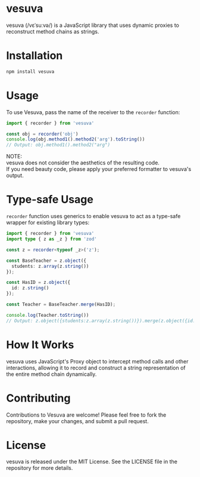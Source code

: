 # vesuva
vesuva (/vɛˈsuːvə/) is a JavaScript library that uses dynamic proxies to reconstruct method chains as strings.

# Installation

```bash
npm install vesuva
```

# Usage

To use Vesuva, pass the name of the receiver to the `recorder` function:

```javascript
import { recorder } from 'vesuva'

const obj = recorder('obj')
console.log(obj.method1().method2('arg').toString())
// Output: obj.method1().method2("arg")
```

NOTE:  
vesuva does not consider the aesthetics of the resulting code.  
If you need beauty code, please apply your preferred formatter to vesuva's output.

# Type-safe Usage

`recorder` function uses generics to enable vesuva to act as a type-safe wrapper for existing library types:

```typescript
import { recorder } from 'vesuva'
import type { z as _z } from 'zod'

const z = recorder<typeof _z>('z');

const BaseTeacher = z.object({
  students: z.array(z.string())
});

const HasID = z.object({
  id: z.string()
});

const Teacher = BaseTeacher.merge(HasID);

console.log(Teacher.toString())
// Output: z.object({students:z.array(z.string())}).merge(z.object({id:z.string()}))
```

# How It Works
vesuva uses JavaScript's Proxy object to intercept method calls and other interactions, allowing it to record and construct a string representation of the entire method chain dynamically.

# Contributing
Contributions to Vesuva are welcome! Please feel free to fork the repository, make your changes, and submit a pull request.

# License
vesuva is released under the MIT License. See the LICENSE file in the repository for more details.
